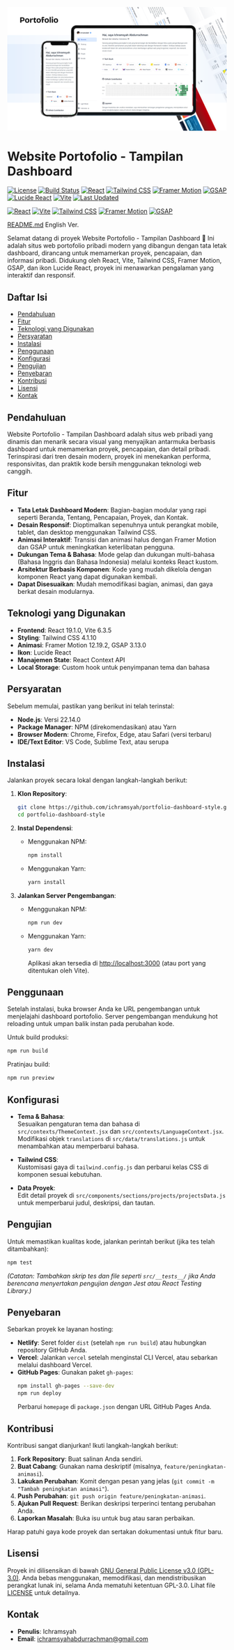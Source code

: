 ![Gambar](public/images/portfolio-dashboard.png)

# Website Portofolio - Tampilan Dashboard

[![License](https://img.shields.io/badge/license-GPL--3.0-blue.svg)](LICENSE)
[![Build Status](https://img.shields.io/badge/build-passing-brightgreen.svg)](https://github.com/ichramsyah/portfolio-dashboard-style/actions)
[![React](https://img.shields.io/badge/React-19.1.0-blue)](https://reactjs.org/)
[![Tailwind CSS](https://img.shields.io/badge/TailwindCSS-4.1.10-purple)](https://tailwindcss.com/)
[![Framer Motion](https://img.shields.io/badge/Framer_Motion-12.19.2-pink)](https://www.framer.com/motion/)
[![GSAP](https://img.shields.io/badge/GSAP-3.13.0-green)](https://greensock.com/gsap/)
[![Lucide React](https://img.shields.io/badge/Lucide_React-0.522.0-orange)](https://lucide.dev/)
[![Vite](https://img.shields.io/badge/Vite-6.3.5-orange)](https://vitejs.dev/)
[![Last Updated](https://img.shields.io/badge/Last%20Updated-July%2006,%202025,%2010:18%20PM%20WIB-lightgrey)](https://github.com/ichramsyah/portfolio-dashboard-style)

[![React](https://img.shields.io/badge/React-20232A?style=for-the-badge&logo=react&logoColor=61DAFB)](https://react.dev/)
[![Vite](https://img.shields.io/badge/Vite-646CFF?style=for-the-badge&logo=vite&logoColor=white)](https://vitejs.dev/)
[![Tailwind CSS](https://img.shields.io/badge/Tailwind_CSS-06B6D4?style=for-the-badge&logo=tailwind-css&logoColor=white)](https://tailwindcss.com/)
[![Framer Motion](https://img.shields.io/badge/Framer_Motion-0055FF?style=for-the-badge&logo=framer&logoColor=white)](https://www.framer.com/motion/)
[![GSAP](https://img.shields.io/badge/GSAP-88CE02?style=for-the-badge&logo=greensock&logoColor=white)](https://greensock.com/gsap/)

[README.md](README-en.md) English Ver.

Selamat datang di proyek Website Portofolio - Tampilan Dashboard 🚀 Ini adalah situs web portofolio pribadi modern yang dibangun dengan tata letak dashboard, dirancang untuk memamerkan proyek, pencapaian, dan informasi pribadi. Didukung oleh React, Vite, Tailwind CSS, Framer Motion, GSAP, dan ikon Lucide React, proyek ini menawarkan pengalaman yang interaktif dan responsif.

## Daftar Isi

- [Pendahuluan](#pendahuluan)
- [Fitur](#fitur)
- [Teknologi yang Digunakan](#teknologi-yang-digunakan)
- [Persyaratan](#persyaratan)
- [Instalasi](#instalasi)
- [Penggunaan](#penggunaan)
- [Konfigurasi](#konfigurasi)
- [Pengujian](#pengujian)
- [Penyebaran](#penyebaran)
- [Kontribusi](#kontribusi)
- [Lisensi](#lisensi)
- [Kontak](#kontak)

## Pendahuluan

Website Portofolio - Tampilan Dashboard adalah situs web pribadi yang dinamis dan menarik secara visual yang menyajikan antarmuka berbasis dashboard untuk memamerkan proyek, pencapaian, dan detail pribadi. Terinspirasi dari tren desain modern, proyek ini menekankan performa, responsivitas, dan praktik kode bersih menggunakan teknologi web canggih.

## Fitur

- **Tata Letak Dashboard Modern**: Bagian-bagian modular yang rapi seperti Beranda, Tentang, Pencapaian, Proyek, dan Kontak.
- **Desain Responsif**: Dioptimalkan sepenuhnya untuk perangkat mobile, tablet, dan desktop menggunakan Tailwind CSS.
- **Animasi Interaktif**: Transisi dan animasi halus dengan Framer Motion dan GSAP untuk meningkatkan keterlibatan pengguna.
- **Dukungan Tema & Bahasa**: Mode gelap dan dukungan multi-bahasa (Bahasa Inggris dan Bahasa Indonesia) melalui konteks React kustom.
- **Arsitektur Berbasis Komponen**: Kode yang mudah dikelola dengan komponen React yang dapat digunakan kembali.
- **Dapat Disesuaikan**: Mudah memodifikasi bagian, animasi, dan gaya berkat desain modularnya.

## Teknologi yang Digunakan

- **Frontend**: React 19.1.0, Vite 6.3.5
- **Styling**: Tailwind CSS 4.1.10
- **Animasi**: Framer Motion 12.19.2, GSAP 3.13.0
- **Ikon**: Lucide React
- **Manajemen State**: React Context API
- **Local Storage**: Custom hook untuk penyimpanan tema dan bahasa

## Persyaratan

Sebelum memulai, pastikan yang berikut ini telah terinstal:

- **Node.js**: Versi 22.14.0
- **Package Manager**: NPM (direkomendasikan) atau Yarn
- **Browser Modern**: Chrome, Firefox, Edge, atau Safari (versi terbaru)
- **IDE/Text Editor**: VS Code, Sublime Text, atau serupa

## Instalasi

Jalankan proyek secara lokal dengan langkah-langkah berikut:

1. **Klon Repository**:

   ```bash
   git clone https://github.com/ichramsyah/portfolio-dashboard-style.git
   cd portfolio-dashboard-style
   ```

2. **Instal Dependensi**:

   - Menggunakan NPM:
     ```bash
     npm install
     ```
   - Menggunakan Yarn:
     ```bash
     yarn install
     ```

3. **Jalankan Server Pengembangan**:
   - Menggunakan NPM:
     ```bash
     npm run dev
     ```
   - Menggunakan Yarn:
     ```bash
     yarn dev
     ```
     Aplikasi akan tersedia di [http://localhost:3000](http://localhost:3000) (atau port yang ditentukan oleh Vite).

## Penggunaan

Setelah instalasi, buka browser Anda ke URL pengembangan untuk menjelajahi dashboard portofolio. Server pengembangan mendukung hot reloading untuk umpan balik instan pada perubahan kode.

Untuk build produksi:

```bash
npm run build
```

Pratinjau build:

```bash
npm run preview
```

## Konfigurasi

- **Tema & Bahasa**:  
  Sesuaikan pengaturan tema dan bahasa di `src/contexts/ThemeContext.jsx` dan `src/contexts/LanguageContext.jsx`. Modifikasi objek `translations` di `src/data/translations.js` untuk menambahkan atau memperbarui bahasa.

- **Tailwind CSS**:  
  Kustomisasi gaya di `tailwind.config.js` dan perbarui kelas CSS di komponen sesuai kebutuhan.

- **Data Proyek**:  
  Edit detail proyek di `src/components/sections/projects/projectsData.js` untuk memperbarui judul, deskripsi, dan tautan.

## Pengujian

Untuk memastikan kualitas kode, jalankan perintah berikut (jika tes telah ditambahkan):

```bash
npm test
```

_(Catatan: Tambahkan skrip tes dan file seperti `src/__tests__/` jika Anda berencana menyertakan pengujian dengan Jest atau React Testing Library.)_

## Penyebaran

Sebarkan proyek ke layanan hosting:

- **Netlify**: Seret folder `dist` (setelah `npm run build`) atau hubungkan repository GitHub Anda.
- **Vercel**: Jalankan `vercel` setelah menginstal CLI Vercel, atau sebarkan melalui dashboard Vercel.
- **GitHub Pages**: Gunakan paket `gh-pages`:
  ```bash
  npm install gh-pages --save-dev
  npm run deploy
  ```
  Perbarui `homepage` di `package.json` dengan URL GitHub Pages Anda.

## Kontribusi

Kontribusi sangat dianjurkan! Ikuti langkah-langkah berikut:

1. **Fork Repository**: Buat salinan Anda sendiri.
2. **Buat Cabang**: Gunakan nama deskriptif (misalnya, `feature/peningkatan-animasi`).
3. **Lakukan Perubahan**: Komit dengan pesan yang jelas (`git commit -m "Tambah peningkatan animasi"`).
4. **Push Perubahan**: `git push origin feature/peningkatan-animasi`.
5. **Ajukan Pull Request**: Berikan deskripsi terperinci tentang perubahan Anda.
6. **Laporkan Masalah**: Buka isu untuk bug atau saran perbaikan.

Harap patuhi gaya kode proyek dan sertakan dokumentasi untuk fitur baru.

## Lisensi

Proyek ini dilisensikan di bawah [GNU General Public License v3.0 (GPL-3.0)](LICENSE.txt). Anda bebas menggunakan, memodifikasi, dan mendistribusikan perangkat lunak ini, selama Anda mematuhi ketentuan GPL-3.0. Lihat file [LICENSE](LICENSE.txt) untuk detailnya.

## Kontak

- **Penulis**: Ichramsyah
- **Email**: ichramsyahabdurrachman@gmail.com

